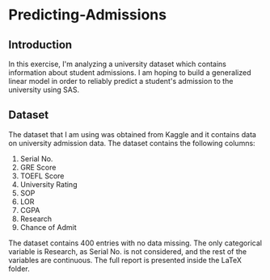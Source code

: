 # Predicting-Admissions

## Introduction

In this exercise, I'm analyzing a university dataset which contains information about student admissions. I am hoping to build a generalized linear model in order to reliably predict a student's admission to the university using SAS.

## Dataset

The dataset that I am using was obtained from Kaggle and it contains data on university admission data. The dataset contains the following columns:

1. Serial No.
2. GRE Score
3. TOEFL Score
4. University Rating
5. SOP
6. LOR
7. CGPA
8. Research
9. Chance of Admit

The dataset contains 400 entries with no data missing. The only categorical variable is Research, as Serial No. is not considered, and the rest of the variables are continuous. The full report is presented inside the LaTeX folder.
